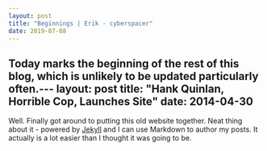 ```yaml
---
layout: post
title: "Beginnings | Erik - cyberspacer"
date: 2019-07-08
---
```


Today marks the beginning of the rest of this blog, which is unlikely to be updated particularly often.---
layout: post
title: "Hank Quinlan, Horrible Cop, Launches Site"
date: 2014-04-30
---

Well. Finally got around to putting this old website together. Neat thing about it - powered by [Jekyll](http://jekyllrb.com) and I can use Markdown to author my posts. It actually is a lot easier than I thought it was going to be.
